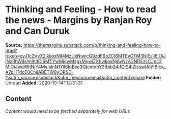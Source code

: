 # Thinking and Feeling - How to read the news - Margins by Ranjan Roy and Can Duruk

**Source:** https://themargins.substack.com/p/thinking-and-feeling-how-to-read?token=eyJ1c2VyX2lkIjoxNjI4MzUxNiwicG9zdF9pZCI6MTEyOTM3NjEsIl8iOiJlNzRhWiIsImlhdCI6MTYwMjcwMzgxMywiZXhwIjoxNjAyNzA3NDEzLCJpc3MiOiJwdWItNjY4MyIsInN1YiI6InBvc3QtcmVhY3Rpb24ifQ.S4IZicswIAhYBIcx_A7pHTdcE0CnijABETW8yORSD-Y&utm_source=substack&utm_medium=email&utm_content=share
**Folder:** Unread
**Added:** 2020-10-14T12:31:31




## Content
*Content would need to be fetched separately for web URLs*
